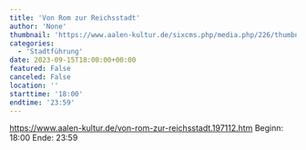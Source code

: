 ```yaml
---
title: 'Von Rom zur Reichsstadt'
author: 'None'
thumbnail: 'https://www.aalen-kultur.de/sixcms.php/media.php/226/thumbnails/6%20St.%20Johannkirche%20%28c%29%20Stadt%20Aalen.jpg.601482.jpg'
categories:
  - 'Stadtführung'
date: 2023-09-15T18:00:00+00:00
featured: False
canceled: False
location: ''
starttime: '18:00'
endtime: '23:59'
---
```

https://www.aalen-kultur.de/von-rom-zur-reichsstadt.197112.htm
Beginn: 18:00
 Ende: 23:59